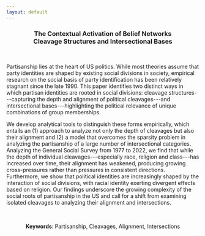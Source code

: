 ```yaml
---
layout: default
---
```


<h3 align="center"> <strong>The Contextual Activation of Belief Networks</strong> <br> Cleavage Structures and Intersectional Bases </h3>

&nbsp;
&nbsp;



Partisanship lies at the heart of US politics. While most theories assume that party identities are shaped by existing social divisions in society, empirical research on the social basis of party identification has been relatively stagnant since the late 1990. This paper identifies two distinct ways in which partisan identities are rooted in social divisions: cleavage structures---capturing the depth and alignment of political cleavages---and intersectional bases---highlighting the political relevance of unique combinations of group memberships. 

We develop analytical tools to distinguish these forms empirically, which entails an (1) approach to analyze not only the depth of cleavages but also their alignment and (2) a model that overcomes the sparsity problem in analyzing the partisanship of a large number of intersectional categories. Analyzing the General Social Survey from 1977 to 2022, we find that while the depth of individual cleavages---especially race, religion and class---has increased over time, their alignment has weakened, producing growing cross-pressures rather than pressures in consistent directions. Furthermore, we show that political identities are increasingly shaped by the interaction of social divisions, with racial identity exerting divergent effects based on religion. Our findings underscore the growing complexity of the social roots of partisanship in the US and call for a shift from examining isolated cleavages to analyzing their alignment and intersections.

&nbsp;

<center>
<strong>Keywords</strong>:  Partisanship, Cleavages, Alignment, Intersections
</center>